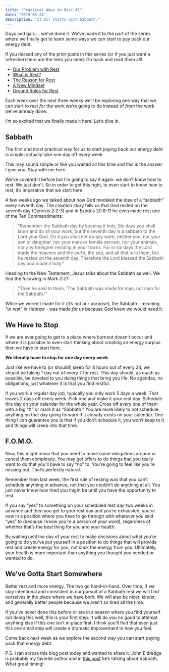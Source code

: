 ```yaml
---
title: "Practical Ways to Rest #1"
date: "2019-05-24"
description: "It all starts with Sabbath."
---
```


Guys and gals … we’ve done it. We’ve made it to the part of the series where we finally get to learn some ways we can start to pay back our energy debt.

If you missed any of the prior posts in this series (or if you just want a refresher) here are the links you need. Go back and read them all!

- [Our Problem with Rest](https://www.richarddubay.com/2019/04/12/our-problem-with-rest/)
- [What is Rest?](https://www.richarddubay.com/2019/04/19/what-is-rest/)
- [The Reason for Rest](https://www.richarddubay.com/2019/05/03/the-reason-for-rest/)
- [A New Mindset](https://www.richarddubay.com/2019/05/10/a-new-mindset/)
- [Ground Rules for Rest](https://www.richarddubay.com/2019/05/17/ground-rules-for-rest/)

Each week over the next three weeks we’ll be exploring one way that we can start to rest _for_ the work we’re going to do instead of _from_ the work we’ve already done.

I’m so excited that we finally made it here! Let’s dive in.

## Sabbath

The first and most practical way for us to start paying back our energy debt is simple: actually take one day off every week.

This may sound simple or like you waited all this time and this is the answer I give you. Stay with me here.

We’ve covered it before but I’m going to say it again: we don’t know how to rest. We just don’t. So in order to get this right, to even start to know how to rest, it’s imperative that we start here.

A few weeks ago we talked about how God modeled the idea of a “sabbath” every seventh day. The creation story tells us that God rested on the seventh day (Genesis 2:2-3) and in Exodus 20:8-11 he even made rest one of the Ten Commandments:

> “Remember the Sabbath day by keeping it holy. Six days you shall labor and do all your work, but the seventh day is a sabbath to the Lord your God. On it you shall not do any work, neither you, nor your son or daughter, nor your male or female servant, nor your animals, nor any foreigner residing in your towns. For in six days the Lord made the heavens and the earth, the sea, and all that is in them, but he rested on the seventh day. Therefore the Lord blessed the Sabbath day and made it holy.”

Heading to the New Testament, Jesus talks about the Sabbath as well. We find the following in Mark 2:27:

> “Then he said to them, ‘The Sabbath was made for man, not man for the Sabbath.’”

While we weren’t made for it (it’s not our purpose), the Sabbath - meaning “to rest” in Hebrew - was made _for us_ because God knew we would need it.

## We Have to Stop

If we are ever going to get to a place where burnout doesn’t occur and where it is possible to even start thinking about creating an energy surplus then we have to start here.

**We literally have to stop for one day every week.**

Just like we have to (or should!) sleep for 8 hours out of every 24, we should be taking 1 day out of every 7 for rest. This day should, as much as possible, be devoted to you doing things that bring you life. No agendas, no obligations, just whatever it is that you find restful.

If you work a regular day job, typically you only work 5 days a week. That leaves 2 days off every week. Pick one and make it your rest day. Schedule this day on your calendar for the whole year. Cross off every one of them with a big “X” or mark it as “Sabbath.” You are more likely to not schedule anything on that day going forward if it already exists on your calendar. One thing I can guarantee you is that if you don’t schedule it, you won’t keep to it and things will creep into that time.

## F.O.M.O.

Now, this might mean that you need to move some obligations around or cancel them completely. You may get offers to do things that you really want to do that you’ll have to say “no” to. You’re going to feel like you’re missing out. That’s perfectly natural.

Remember from last week, the first rule of resting was that you can’t schedule anything in advance, not that you couldn’t do anything at all. You just never know how tired you might be until you have the opportunity to rest.

If you say “yes” to something on your scheduled rest day two weeks in advance and then you get to your rest day and you’re exhausted, you’re now in a position where you have to go through with whatever you said “yes” to (because I know you’re a person of your word), regardless of whether that’s the best thing for you and your health.

By waiting until the day of your rest to make decisions about what you’re going to do you’ve put yourself in a position to do things that will provide rest and create energy for you, not suck the energy from you. Ultimately, your health is more important than anything you thought you needed or wanted to do.

## We’ve Gotta Start Somewhere

Better rest and more energy. The two go hand-in-hand. Over time, if we stay intentional and consistent in our pursuit of a Sabbath rest we will find ourselves in the place where we have both. We will also be nicer, kinder, and generally better people because we aren’t so tired all the time.

If you’ve never done this before or are in a season where you find yourself not doing this well, this is your first step. It will do you no good to attempt anything else if this one isn’t in place first. I think you’ll find that even just this one small step will create a dramatic improvement in how you feel.

Come back next week as we explore the second way you can start paying pack that energy debt.

P.S. I ran across this blog post today and wanted to share it. John Eldredge is probably my favorite author and in [this post](http://www.ransomedheart.com/blogs/john/summer-sabbath-0) he’s talking about Sabbath. What great timing!
